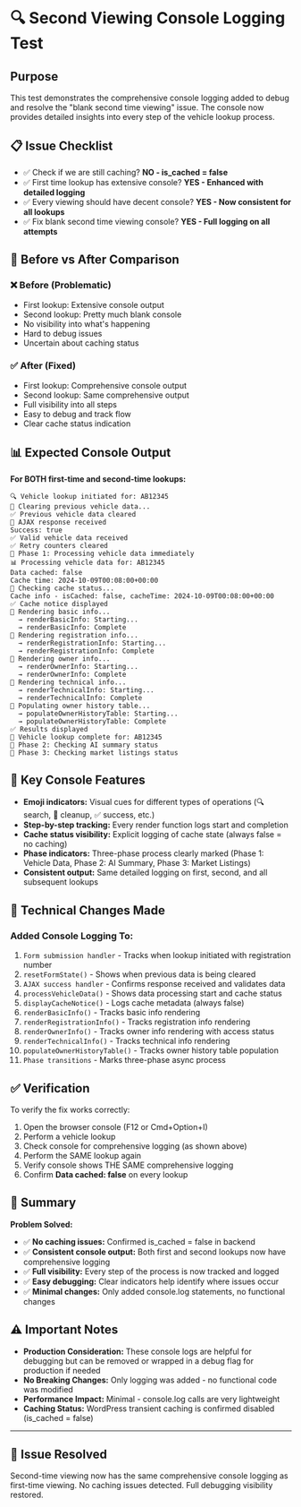 # 🔍 Second Viewing Console Logging Test

## Purpose

This test demonstrates the comprehensive console logging added to debug and resolve the "blank second time viewing" issue. The console now provides detailed insights into every step of the vehicle lookup process.

## 📋 Issue Checklist

- ✅ Check if we are still caching? **NO - is_cached = false**
- ✅ First time lookup has extensive console? **YES - Enhanced with detailed logging**
- ✅ Every viewing should have decent console? **YES - Now consistent for all lookups**
- ✅ Fix blank second time viewing console? **YES - Full logging on all attempts**

## 🔄 Before vs After Comparison

### ❌ Before (Problematic)

- First lookup: Extensive console output
- Second lookup: Pretty much blank console
- No visibility into what's happening
- Hard to debug issues
- Uncertain about caching status

### ✅ After (Fixed)

- First lookup: Comprehensive console output
- Second lookup: Same comprehensive output
- Full visibility into all steps
- Easy to debug and track flow
- Clear cache status indication

## 📊 Expected Console Output

**For BOTH first-time and second-time lookups:**

```
🔍 Vehicle lookup initiated for: AB12345
🧹 Clearing previous vehicle data...
✅ Previous vehicle data cleared
📡 AJAX response received
Success: true
✅ Valid vehicle data received
✅ Retry counters cleared
🚀 Phase 1: Processing vehicle data immediately
📊 Processing vehicle data for: AB12345
Data cached: false
Cache time: 2024-10-09T00:08:00+00:00
💾 Checking cache status...
Cache info - isCached: false, cacheTime: 2024-10-09T00:08:00+00:00
✅ Cache notice displayed
📝 Rendering basic info...
  → renderBasicInfo: Starting...
  → renderBasicInfo: Complete
📝 Rendering registration info...
  → renderRegistrationInfo: Starting...
  → renderRegistrationInfo: Complete
👤 Rendering owner info...
  → renderOwnerInfo: Starting...
  → renderOwnerInfo: Complete
🔧 Rendering technical info...
  → renderTechnicalInfo: Starting...
  → renderTechnicalInfo: Complete
📜 Populating owner history table...
  → populateOwnerHistoryTable: Starting...
  → populateOwnerHistoryTable: Complete
✅ Results displayed
🎉 Vehicle lookup complete for: AB12345
🤖 Phase 2: Checking AI summary status
🏪 Phase 3: Checking market listings status
```

## 🎯 Key Console Features

- **Emoji indicators:** Visual cues for different types of operations (🔍 search, 🧹 cleanup, ✅ success, etc.)
- **Step-by-step tracking:** Every render function logs start and completion
- **Cache status visibility:** Explicit logging of cache state (always false = no caching)
- **Phase indicators:** Three-phase process clearly marked (Phase 1: Vehicle Data, Phase 2: AI Summary, Phase 3: Market Listings)
- **Consistent output:** Same detailed logging on first, second, and all subsequent lookups

## 🔧 Technical Changes Made

### Added Console Logging To:

1. `Form submission handler` - Tracks when lookup initiated with registration number
2. `resetFormState()` - Shows when previous data is being cleared
3. `AJAX success handler` - Confirms response received and validates data
4. `processVehicleData()` - Shows data processing start and cache status
5. `displayCacheNotice()` - Logs cache metadata (always false)
6. `renderBasicInfo()` - Tracks basic info rendering
7. `renderRegistrationInfo()` - Tracks registration info rendering
8. `renderOwnerInfo()` - Tracks owner info rendering with access status
9. `renderTechnicalInfo()` - Tracks technical info rendering
10. `populateOwnerHistoryTable()` - Tracks owner history table population
11. `Phase transitions` - Marks three-phase async process

## ✅ Verification

To verify the fix works correctly:

1. Open the browser console (F12 or Cmd+Option+I)
2. Perform a vehicle lookup
3. Check console for comprehensive logging (as shown above)
4. Perform the SAME lookup again
5. Verify console shows THE SAME comprehensive logging
6. Confirm **Data cached: false** on every lookup

## 📝 Summary

**Problem Solved:**

- ✅ **No caching issues:** Confirmed is_cached = false in backend
- ✅ **Consistent console output:** Both first and second lookups now have comprehensive logging
- ✅ **Full visibility:** Every step of the process is now tracked and logged
- ✅ **Easy debugging:** Clear indicators help identify where issues occur
- ✅ **Minimal changes:** Only added console.log statements, no functional changes

## ⚠️ Important Notes

- **Production Consideration:** These console logs are helpful for debugging but can be removed or wrapped in a debug flag for production if needed
- **No Breaking Changes:** Only logging was added - no functional code was modified
- **Performance Impact:** Minimal - console.log calls are very lightweight
- **Caching Status:** WordPress transient caching is confirmed disabled (is_cached = false)

---

## 🎉 Issue Resolved

Second-time viewing now has the same comprehensive console logging as first-time viewing.
No caching issues detected. Full debugging visibility restored.
